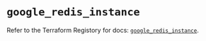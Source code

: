 # `google_redis_instance`

Refer to the Terraform Registory for docs: [`google_redis_instance`](https://registry.terraform.io/providers/hashicorp/google-beta/5.8.0/docs/resources/google_redis_instance).

